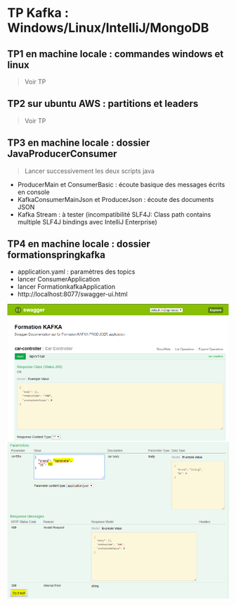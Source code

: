 # TP Kafka : Windows/Linux/IntelliJ/MongoDB

## TP1 en machine locale : commandes windows et linux

> Voir TP

## TP2 sur ubuntu AWS : partitions et leaders

> Voir TP

## TP3 en machine locale : dossier JavaProducerConsumer 

> Lancer successivement les deux scripts java 
  - ProducerMain et ConsumerBasic : écoute basique des messages écrits en console
  - KafkaConsumerMainJson et ProducerJson : écoute des documents JSON
  - Kafka Stream : à tester (incompatibilité SLF4J: Class path contains multiple SLF4J bindings avec IntelliJ Enterprise) 
  
## TP4 en machine locale : dossier formationspringkafka
  - application.yaml : paramètres des topics
  - lancer ConsumerApplication
  - lancer FormationkafkaApplication
  - http://localhost:8077/swagger-ui.html
  
![](https://github.com/ctith/Kafka/blob/master/kafka%2001.PNG?raw=true)
![](https://github.com/ctith/Kafka/blob/master/kafka%2002.PNG?raw=true)
  
  
